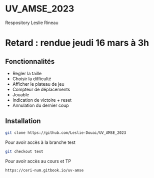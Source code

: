 # UV_AMSE_2023
Respository Leslie Rineau

# Retard : rendue jeudi 16 mars à 3h

## Fonctionnalités

+ Regler la taille
+ Choisir la difficulté
+ Afficher le plateau de jeu
+ Compteur de déplacements
+ Jouable
+ Indication de victoire + reset
+ Annulation du dernier coup

## Installation
```bash
git clone https://github.com/Leslie-Douai/UV_AMSE_2023
```
Pour avoir accès à la branche test
``` bash
git checkout test
```
Pour avoir accès au cours et TP
``` bash
https://ceri-num.gitbook.io/uv-amse
```
